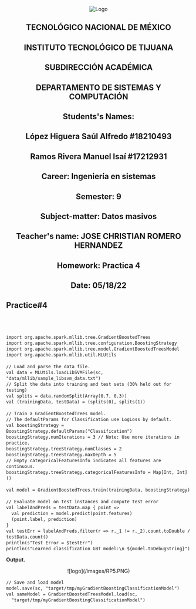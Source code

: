 <p align="center">
    <img alt="Logo" src="https://www.tijuana.tecnm.mx/wp-content/uploads/2021/08/liston-de-logos-oficiales-educacion-tecnm-FEB-2021.jpg" width=850 height=250>
</p>

<H2><p align="Center">TECNOLÓGICO NACIONAL DE MÉXICO</p></H2>

<H2><p align="Center">INSTITUTO TECNOLÓGICO DE TIJUANA</p></H2>

<H2><p align="Center">SUBDIRECCIÓN ACADÉMICA</p></H2>

<H2><p align="Center">DEPARTAMENTO DE SISTEMAS Y COMPUTACIÓN</p></H2>

<H2><p align="Center">Students's Names: </p></H2>

<H2><p align="Center">López Higuera Saúl Alfredo #18210493</p></H2>

<H2><p align="Center">Ramos Rivera Manuel Isaí #17212931</p></H2>

<H2><p align="Center">Career: Ingeniería en sistemas</p></H2>

<H2><p align="Center">Semester: 9 </p></H2>

<H2><p align="Center">Subject-matter: Datos masivos</p></H2>

<H2><p align="Center">Teacher's name: JOSE CHRISTIAN ROMERO HERNANDEZ</p></H2>

<H2><p align="Center">Homework: Practica 4</p></H2>

<H2><p align="Center">Date: 05/18/22</p></H2>


## Practice#4
<BR>
</BR>

    import org.apache.spark.mllib.tree.GradientBoostedTrees
    import org.apache.spark.mllib.tree.configuration.BoostingStrategy
    import org.apache.spark.mllib.tree.model.GradientBoostedTreesModel
    import org.apache.spark.mllib.util.MLUtils

    // Load and parse the data file.
    val data = MLUtils.loadLibSVMFile(sc, "data/mllib/sample_libsvm_data.txt")
    // Split the data into training and test sets (30% held out for testing)
    val splits = data.randomSplit(Array(0.7, 0.3))
    val (trainingData, testData) = (splits(0), splits(1))

    // Train a GradientBoostedTrees model.
    // The defaultParams for Classification use LogLoss by default.
    val boostingStrategy = BoostingStrategy.defaultParams("Classification")
    boostingStrategy.numIterations = 3 // Note: Use more iterations in practice.
    boostingStrategy.treeStrategy.numClasses = 2
    boostingStrategy.treeStrategy.maxDepth = 5
    // Empty categoricalFeaturesInfo indicates all features are continuous.
    boostingStrategy.treeStrategy.categoricalFeaturesInfo = Map[Int, Int]()

    val model = GradientBoostedTrees.train(trainingData, boostingStrategy)

    // Evaluate model on test instances and compute test error
    val labelAndPreds = testData.map { point =>
      val prediction = model.predict(point.features)
      (point.label, prediction)
    }
    val testErr = labelAndPreds.filter(r => r._1 != r._2).count.toDouble / testData.count()
    println(s"Test Error = $testErr")
    println(s"Learned classification GBT model:\n ${model.toDebugString}")

**Output.**


<p align="center">
    ![logo](/images/RP5.PNG)   
   
</p>

    // Save and load model
    model.save(sc, "target/tmp/myGradientBoostingClassificationModel")
    val sameModel = GradientBoostedTreesModel.load(sc,
      "target/tmp/myGradientBoostingClassificationModel")

